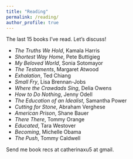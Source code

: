 ```yaml
---
title: "Reading"
permalink: /reading/
author_profile: true
---
```

The last 15 books I’ve read. Let’s discuss! 

* _The Truths We Hold_, Kamala Harris
* _Shortest Way Home_, Pete Buttigieg
* _My Beloved World_, Sonia Sotomayor  
* _The Testaments_, Margaret Atwood
* _Exhalation_, Ted Chiang
* _Small Fry_, Lisa Brennan-Jobs
* _Where the Crawdads Sing_, Delia Owens
* _How to Do Nothing_, Jenny Odell
* _The Education of an Idealist_, Samantha Power
* _Cutting for Stone_, Abraham Verghese
* _American Prison_, Shane Bauer
* _There There_, Tommy Orange
* _Educated_, Tara Westover
* _Becoming_, Michelle Obama
* _The Push_, Tommy Caldwell

Send me book recs at catherinaxu5 at gmail. 
